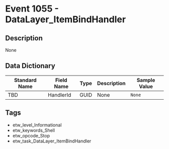 # Event 1055 - DataLayer_ItemBindHandler

## Description
None

## Data Dictionary
|Standard Name|Field Name|Type|Description|Sample Value|
|---|---|---|---|---|
|TBD|HandlerId|GUID|None|`None`|

## Tags
* etw_level_Informational
* etw_keywords_Shell
* etw_opcode_Stop
* etw_task_DataLayer_ItemBindHandler